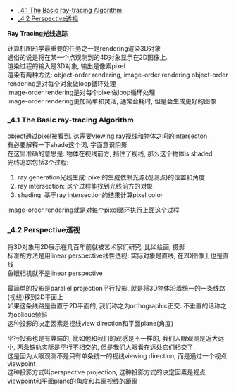 <!-- TOC -->

- [_4.1 The Basic ray-tracing Algorithm](#_41-the-basic-ray-tracing-algorithm)
- [_4.2 Perspective透视](#_42-perspective透视)

<!-- /TOC -->

**Ray Tracing光线追踪**

计算机图形学最重要的任务之一是rendering渲染3D对象  
通俗的说是将在某一个点观测到的4D对象显示在2D图像上.  
渲染过程的输入是3D对象, 输出是像素pixel.  
渲染有两种方法: object-order rendering, image-order rendering
object-order rendering是对每个对象做loop循环处理  
image-order rendering是对每个pixel做loop循环处理  
image-order rendering更加简单和灵活, 通常会耗时, 但是会生成更好的图像  

<a id="markdown-_41-the-basic-ray-tracing-algorithm" name="_41-the-basic-ray-tracing-algorithm"></a>
### _4.1 The Basic ray-tracing Algorithm

object通过pixel被看到. 这需要viewing ray视线和物体之间的intersecton  
有必要解释一下shade这个词, 字面意识阴影  
在这里准确的意思是: 物体在视线前方, 挡住了视线, 那么这个物体is shaded  
光线追踪包括3个过程:  
1. ray generation光线生成: pixel的生成依赖光源(观测点)的位置和角度
2. ray intersection: 这个过程能找到光线前方的对象
3. shading: 基于ray intersection的结果计算pixel color

image-order rendering就是对每个pixel循环执行上面这个过程

<a id="markdown-_42-perspective透视" name="_42-perspective透视"></a>
### _4.2 Perspective透视

将3D对象用2D展示在几百年前就被艺术家们研究, 比如绘画, 摄影  
标准的方法是用linear perspective线性透视: 实际对象是直线, 在2D图像上也是直线  
鱼眼相机就不是linear perspective  

最简单的投影是parallel projection平行投影, 就是将3D物体沿着统一的一条线路(视线)移到2D平面上  
如果这条线路是垂直于2D平面的, 我们称之为orthographic正交. 不垂直的话称之为oblique倾斜  
这种投影的决定因素是视线view direction和平面plane(角度) 

平行投影也是有弊端的, 比如他和我们的观感是不一样的, 我们人眼观测是近大远小, 两条铁轨实际是平行不相交的, 但是我们人眼看在远处它们相交了.  
这是因为人眼观测不是只有单条统一的视线viewing direction, 而是通过一个视点viewpoint  
这种投影方式叫perspective projection, 这种投影方式的决定因素是视点viewpoint和平面plane的角度和其离视线的距离

